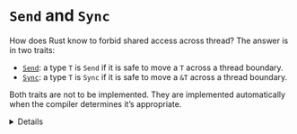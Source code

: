 # `Send` and `Sync`

How does Rust know to forbid shared access across thread? The answer is in two traits:

* [`Send`][1]: a type `T` is `Send` if it is safe to move a `T` across a thread
  boundary.
* [`Sync`][2]: a type `T` is `Sync` if it is safe to move a `&T` across a thread
  boundary.

Both traits are not to be implemented. They are implemented automatically when 
the compiler determines it’s appropriate.

[1]: https://doc.rust-lang.org/std/marker/trait.Send.html
[2]: https://doc.rust-lang.org/std/marker/trait.Sync.html

<details>

* One can think of these traits as markers that the type has certain
  thread-safety properties.
* They can be used in the generic constraints as normal traits.
  
</details>
